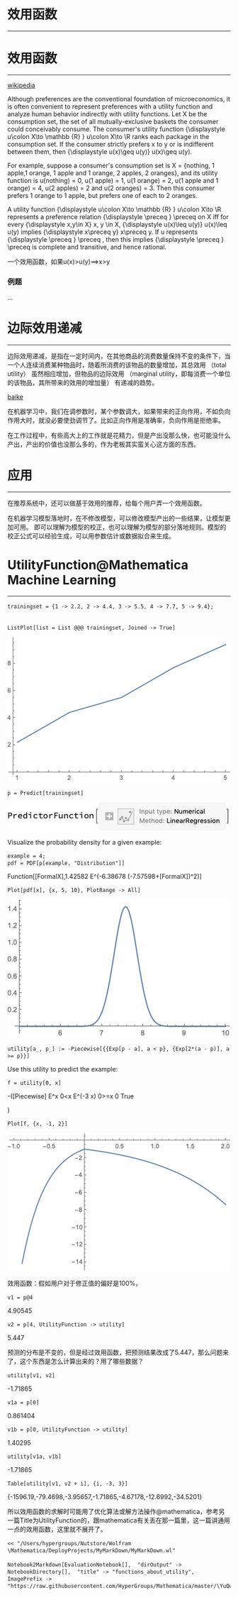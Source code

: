# 效用函数
---


# 效用函数
---


[wikipedia](https://en.wikipedia.org/wiki/Utility#Functions)

Although preferences are the conventional foundation of microeconomics, it is often convenient to represent preferences with a utility function and analyze human behavior indirectly with utility functions. Let X be the consumption set, the set of all mutually-exclusive baskets the consumer could conceivably consume. The consumer's utility function {\displaystyle u\colon X\to \mathbb {R} }  u\colon X\to \R ranks each package in the consumption set. If the consumer strictly prefers x to y or is indifferent between them, then {\displaystyle u(x)\geq u(y)} u(x)\geq u(y).

For example, suppose a consumer's consumption set is X = {nothing, 1 apple,1 orange, 1 apple and 1 orange, 2 apples, 2 oranges}, and its utility function is u(nothing) = 0, u(1 apple) = 1, u(1 orange) = 2, u(1 apple and 1 orange) = 4, u(2 apples) = 2 and u(2 oranges) = 3. Then this consumer prefers 1 orange to 1 apple, but prefers one of each to 2 oranges.

A utility function {\displaystyle u\colon X\to \mathbb {R} }  u\colon X\to \R represents a preference relation {\displaystyle \preceq } \preceq  on X iff for every {\displaystyle x,y\in X} x, y \in X, {\displaystyle u(x)\leq u(y)} u(x)\leq u(y) implies {\displaystyle x\preceq y} x\preceq  y. If u represents {\displaystyle \preceq } \preceq , then this implies {\displaystyle \preceq } \preceq  is complete and transitive, and hence rational.

一个效用函数，如果u(x)>u(y)==>x>y

### 例题


...

# 边际效用递减
---


边际效用递减，是指在一定时间内，在其他商品的消费数量保持不变的条件下，当一个人连续消费某种物品时，随着所消费的该物品的数量增加，其总效用 （total utility） 虽然相应增加，但物品的边际效用 （marginal utility，即每消费一个单位的该物品，其所带来的效用的增加量） 有递减的趋势。

[baike](https://baike.baidu.com/item/%E8%BE%B9%E9%99%85%E6%95%88%E7%94%A8%E9%80%92%E5%87%8F)

在机器学习中，我们在调参数时，某个参数调大，如果带来的正向作用，不如负向作用大时，就没必要使劲调节了。比如正向作用是准确率，负向作用是拒绝率。

在工作过程中，有些高大上的工作就是花精力，但是产出没那么快，也可能没什么产出，产出的价值也没那么多的，作为老板其实蛮关心这方面的东西。

# 应用
---


在推荐系统中，还可以做基于效用的推荐，给每个用户弄一个效用函数。

在机器学习模型落地时，在不修改模型，可以修改模型产出的一些结果，让模型更加可用。
即可以理解为模型的校正，也可以理解为模型的部分落地规则。模型的校正公式可以经验生成，可以用参数估计或数据拟合来生成。

# UtilityFunction@Mathematica Machine Learning
---


    trainingset = {1 -> 2.2, 2 -> 4.4, 3 -> 5.5, 4 -> 7.7, 5 -> 9.4};
    

    ListPlot[list = List @@@ trainingset, Joined -> True]

![OutputCell](functions_about_utility/resource/functions_about_utility_20.jpg)

    p = Predict[trainingset]

![OutputCell](functions_about_utility/resource/functions_about_utility_22.jpg)

Visualize the probability density for a given example:

    example = 4;
    pdf = PDF[p[example, "Distribution"]]

Function[\[FormalX],1.42582 E^(-6.38678 (-7.57598+\[FormalX])^2)]

    Plot[pdf[x], {x, 5, 10}, PlotRange -> All]

![OutputCell](functions_about_utility/resource/functions_about_utility_27.jpg)

    utility[a_, p_] := -Piecewise[{{Exp[p - a], a < p}, {Exp[2*(a - p)], a >= p}}]

Use this utility to predict the example:

    f = utility[0, x]

-(\[Piecewise]	E^x	0<x
E^(-3 x)	0>=x
0	True

)

    Plot[f, {x, -1, 2}]

![OutputCell](functions_about_utility/resource/functions_about_utility_33.jpg)

效用函数：假如用户对于修正值的偏好是100%，

    v1 = p@4

4.90545

    v2 = p[4, UtilityFunction -> utility]

5.447

预测的分布是不变的，但是经过效用函数，把预测结果改成了5.447，那么问题来了，这个东西是怎么计算出来的？用了哪些数据？

    utility[v1, v2]

-1.71865

    v1a = p[0]

0.861404

    v1b = p[0, UtilityFunction -> utility]

1.40295

    utility[v1a, v1b]

-1.71865

    Table[utility[v1, v2 + i], {i, -3, 3}]

{-1596.19,-79.4698,-3.95657,-1.71865,-4.67178,-12.6992,-34.5201}

所以效用函数的求解时可能用了优化算法或解方法操作@mathematica，参考另一篇Title为UtilityFunction的，跟mathematica有关丢在那一篇里，这一篇讲通用一点的效用函数，这里就不展开了。

    << "/Users/hypergroups/Nutstore/Wolfram \Mathematica/DeployProjects/MyMarkDown/MyMarkDown.wl"

    Notebook2Markdown[EvaluationNotebook[],  "dirOutput" -> NotebookDirectory[],  "title" -> "functions_about_utility",  ImagePrefix -> "https://raw.githubusercontent.com/HyperGroups/Mathematica/master/\YuQue/mathematica/MachineLearningInAction/utility_function"]